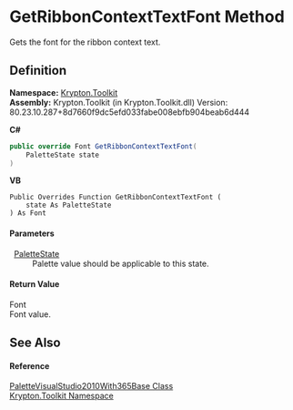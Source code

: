 # GetRibbonContextTextFont Method


Gets the font for the ribbon context text.



## Definition
**Namespace:** <a href="79d2eac2-21f4-54ff-7552-b20c33c30600.md">Krypton.Toolkit</a>  
**Assembly:** Krypton.Toolkit (in Krypton.Toolkit.dll) Version: 80.23.10.287+8d7660f9dc5efd033fabe008ebfb904beab6d444

**C#**
``` C#
public override Font GetRibbonContextTextFont(
	PaletteState state
)
```
**VB**
``` VB
Public Overrides Function GetRibbonContextTextFont ( 
	state As PaletteState
) As Font
```



#### Parameters
<dl><dt>  <a href="93e626cd-00cf-240e-06c6-ab4d47e982ba.md">PaletteState</a></dt><dd>Palette value should be applicable to this state.</dd></dl>

#### Return Value
Font  
Font value.

## See Also


#### Reference
<a href="cc2811a3-f5ff-6f9a-079b-56f1bab90e4e.md">PaletteVisualStudio2010With365Base Class</a>  
<a href="79d2eac2-21f4-54ff-7552-b20c33c30600.md">Krypton.Toolkit Namespace</a>  

